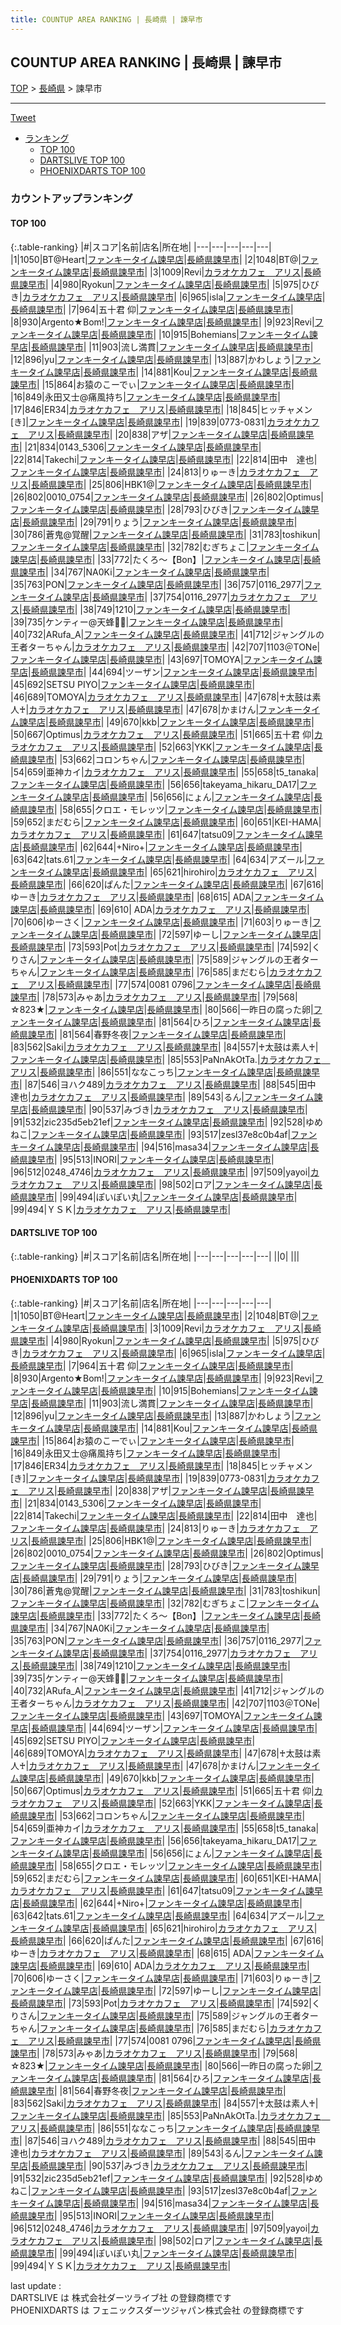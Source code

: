 ```yaml
---
title: COUNTUP AREA RANKING | 長崎県 | 諫早市
---
```

## COUNTUP AREA RANKING | 長崎県 | 諫早市

[TOP](/darts/rank/) > [長崎県](/darts/rank/長崎県/) > 諫早市

___

<a href="https://twitter.com/share?ref_src=twsrc%5Etfw" data-text="COUNTUP AREA RANKING | 長崎県諫早市" class="twitter-share-button" data-hashtags="DARTSLIVE,PHOENIXDARTS,darts,ダーツ" data-show-count="false">Tweet</a>

* [ランキング](#カウントアップランキング)
    * [TOP 100](#top-100)
    * [DARTSLIVE TOP 100](#dartslive-top-100)
    * [PHOENIXDARTS TOP 100](#phoenixdarts-top-100)

### カウントアップランキング

#### TOP 100



{:.table-ranking}
|#|スコア|名前|店名|所在地|
|---|---|---|---|---|
|1|1050|<span class="rank-name-pd">BT@Heart</span>|<a href="https://vs.phoenixdarts.com/jp/shop/shopDetailInfo/s_9416?s_seq=9416">ファンキータイム諫早店</a>|<a href="/darts/rank/長崎県/諫早市">長崎県諫早市</a>|
|2|1048|<span class="rank-name-pd">BT@</span>|<a href="https://vs.phoenixdarts.com/jp/shop/shopDetailInfo/s_9416?s_seq=9416">ファンキータイム諫早店</a>|<a href="/darts/rank/長崎県/諫早市">長崎県諫早市</a>|
|3|1009|<span class="rank-name-pd">Revi</span>|<a href="https://vs.phoenixdarts.com/jp/shop/shopDetailInfo/s_69885?s_seq=69885">カラオケカフェ　アリス</a>|<a href="/darts/rank/長崎県/諫早市">長崎県諫早市</a>|
|4|980|<span class="rank-name-pd">Ryokun</span>|<a href="https://vs.phoenixdarts.com/jp/shop/shopDetailInfo/s_9416?s_seq=9416">ファンキータイム諫早店</a>|<a href="/darts/rank/長崎県/諫早市">長崎県諫早市</a>|
|5|975|<span class="rank-name-pd">ひびき</span>|<a href="https://vs.phoenixdarts.com/jp/shop/shopDetailInfo/s_69885?s_seq=69885">カラオケカフェ　アリス</a>|<a href="/darts/rank/長崎県/諫早市">長崎県諫早市</a>|
|6|965|<span class="rank-name-pd">isla</span>|<a href="https://vs.phoenixdarts.com/jp/shop/shopDetailInfo/s_9416?s_seq=9416">ファンキータイム諫早店</a>|<a href="/darts/rank/長崎県/諫早市">長崎県諫早市</a>|
|7|964|<span class="rank-name-pd"><span class="pro-icon-pd"></span>五十君 仰</span>|<a href="https://vs.phoenixdarts.com/jp/shop/shopDetailInfo/s_9416?s_seq=9416">ファンキータイム諫早店</a>|<a href="/darts/rank/長崎県/諫早市">長崎県諫早市</a>|
|8|930|<span class="rank-name-pd">Argento★Bom!</span>|<a href="https://vs.phoenixdarts.com/jp/shop/shopDetailInfo/s_9416?s_seq=9416">ファンキータイム諫早店</a>|<a href="/darts/rank/長崎県/諫早市">長崎県諫早市</a>|
|9|923|<span class="rank-name-pd">Revi</span>|<a href="https://vs.phoenixdarts.com/jp/shop/shopDetailInfo/s_9416?s_seq=9416">ファンキータイム諫早店</a>|<a href="/darts/rank/長崎県/諫早市">長崎県諫早市</a>|
|10|915|<span class="rank-name-pd">Bohemians</span>|<a href="https://vs.phoenixdarts.com/jp/shop/shopDetailInfo/s_9416?s_seq=9416">ファンキータイム諫早店</a>|<a href="/darts/rank/長崎県/諫早市">長崎県諫早市</a>|
|11|903|<span class="rank-name-pd">流し満貫</span>|<a href="https://vs.phoenixdarts.com/jp/shop/shopDetailInfo/s_9416?s_seq=9416">ファンキータイム諫早店</a>|<a href="/darts/rank/長崎県/諫早市">長崎県諫早市</a>|
|12|896|<span class="rank-name-pd">yu</span>|<a href="https://vs.phoenixdarts.com/jp/shop/shopDetailInfo/s_9416?s_seq=9416">ファンキータイム諫早店</a>|<a href="/darts/rank/長崎県/諫早市">長崎県諫早市</a>|
|13|887|<span class="rank-name-pd">かわしょう</span>|<a href="https://vs.phoenixdarts.com/jp/shop/shopDetailInfo/s_9416?s_seq=9416">ファンキータイム諫早店</a>|<a href="/darts/rank/長崎県/諫早市">長崎県諫早市</a>|
|14|881|<span class="rank-name-pd">Kou</span>|<a href="https://vs.phoenixdarts.com/jp/shop/shopDetailInfo/s_9416?s_seq=9416">ファンキータイム諫早店</a>|<a href="/darts/rank/長崎県/諫早市">長崎県諫早市</a>|
|15|864|<span class="rank-name-pd">お猿のこーでぃ</span>|<a href="https://vs.phoenixdarts.com/jp/shop/shopDetailInfo/s_9416?s_seq=9416">ファンキータイム諫早店</a>|<a href="/darts/rank/長崎県/諫早市">長崎県諫早市</a>|
|16|849|<span class="rank-name-pd">永田又士@痛風持ち</span>|<a href="https://vs.phoenixdarts.com/jp/shop/shopDetailInfo/s_9416?s_seq=9416">ファンキータイム諫早店</a>|<a href="/darts/rank/長崎県/諫早市">長崎県諫早市</a>|
|17|846|<span class="rank-name-pd">ER34</span>|<a href="https://vs.phoenixdarts.com/jp/shop/shopDetailInfo/s_69885?s_seq=69885">カラオケカフェ　アリス</a>|<a href="/darts/rank/長崎県/諫早市">長崎県諫早市</a>|
|18|845|<span class="rank-name-pd">ヒッチャメン[き]</span>|<a href="https://vs.phoenixdarts.com/jp/shop/shopDetailInfo/s_9416?s_seq=9416">ファンキータイム諫早店</a>|<a href="/darts/rank/長崎県/諫早市">長崎県諫早市</a>|
|19|839|<span class="rank-name-pd">0773-0831</span>|<a href="https://vs.phoenixdarts.com/jp/shop/shopDetailInfo/s_69885?s_seq=69885">カラオケカフェ　アリス</a>|<a href="/darts/rank/長崎県/諫早市">長崎県諫早市</a>|
|20|838|<span class="rank-name-pd">アザ</span>|<a href="https://vs.phoenixdarts.com/jp/shop/shopDetailInfo/s_9416?s_seq=9416">ファンキータイム諫早店</a>|<a href="/darts/rank/長崎県/諫早市">長崎県諫早市</a>|
|21|834|<span class="rank-name-pd">0143_5306</span>|<a href="https://vs.phoenixdarts.com/jp/shop/shopDetailInfo/s_9416?s_seq=9416">ファンキータイム諫早店</a>|<a href="/darts/rank/長崎県/諫早市">長崎県諫早市</a>|
|22|814|<span class="rank-name-pd">Takechi</span>|<a href="https://vs.phoenixdarts.com/jp/shop/shopDetailInfo/s_9416?s_seq=9416">ファンキータイム諫早店</a>|<a href="/darts/rank/長崎県/諫早市">長崎県諫早市</a>|
|22|814|<span class="rank-name-pd">田中　達也</span>|<a href="https://vs.phoenixdarts.com/jp/shop/shopDetailInfo/s_9416?s_seq=9416">ファンキータイム諫早店</a>|<a href="/darts/rank/長崎県/諫早市">長崎県諫早市</a>|
|24|813|<span class="rank-name-pd">りゅーき</span>|<a href="https://vs.phoenixdarts.com/jp/shop/shopDetailInfo/s_69885?s_seq=69885">カラオケカフェ　アリス</a>|<a href="/darts/rank/長崎県/諫早市">長崎県諫早市</a>|
|25|806|<span class="rank-name-pd">HBK1@</span>|<a href="https://vs.phoenixdarts.com/jp/shop/shopDetailInfo/s_9416?s_seq=9416">ファンキータイム諫早店</a>|<a href="/darts/rank/長崎県/諫早市">長崎県諫早市</a>|
|26|802|<span class="rank-name-pd">0010_0754</span>|<a href="https://vs.phoenixdarts.com/jp/shop/shopDetailInfo/s_9416?s_seq=9416">ファンキータイム諫早店</a>|<a href="/darts/rank/長崎県/諫早市">長崎県諫早市</a>|
|26|802|<span class="rank-name-pd">Optimus</span>|<a href="https://vs.phoenixdarts.com/jp/shop/shopDetailInfo/s_9416?s_seq=9416">ファンキータイム諫早店</a>|<a href="/darts/rank/長崎県/諫早市">長崎県諫早市</a>|
|28|793|<span class="rank-name-pd">ひびき</span>|<a href="https://vs.phoenixdarts.com/jp/shop/shopDetailInfo/s_9416?s_seq=9416">ファンキータイム諫早店</a>|<a href="/darts/rank/長崎県/諫早市">長崎県諫早市</a>|
|29|791|<span class="rank-name-pd">りょう</span>|<a href="https://vs.phoenixdarts.com/jp/shop/shopDetailInfo/s_9416?s_seq=9416">ファンキータイム諫早店</a>|<a href="/darts/rank/長崎県/諫早市">長崎県諫早市</a>|
|30|786|<span class="rank-name-pd">蒼鬼@覚醒</span>|<a href="https://vs.phoenixdarts.com/jp/shop/shopDetailInfo/s_9416?s_seq=9416">ファンキータイム諫早店</a>|<a href="/darts/rank/長崎県/諫早市">長崎県諫早市</a>|
|31|783|<span class="rank-name-pd">toshikun</span>|<a href="https://vs.phoenixdarts.com/jp/shop/shopDetailInfo/s_9416?s_seq=9416">ファンキータイム諫早店</a>|<a href="/darts/rank/長崎県/諫早市">長崎県諫早市</a>|
|32|782|<span class="rank-name-pd">むぎちょこ</span>|<a href="https://vs.phoenixdarts.com/jp/shop/shopDetailInfo/s_9416?s_seq=9416">ファンキータイム諫早店</a>|<a href="/darts/rank/長崎県/諫早市">長崎県諫早市</a>|
|33|772|<span class="rank-name-pd">たくろ～【Bon】</span>|<a href="https://vs.phoenixdarts.com/jp/shop/shopDetailInfo/s_9416?s_seq=9416">ファンキータイム諫早店</a>|<a href="/darts/rank/長崎県/諫早市">長崎県諫早市</a>|
|34|767|<span class="rank-name-pd">NA0Ki</span>|<a href="https://vs.phoenixdarts.com/jp/shop/shopDetailInfo/s_9416?s_seq=9416">ファンキータイム諫早店</a>|<a href="/darts/rank/長崎県/諫早市">長崎県諫早市</a>|
|35|763|<span class="rank-name-pd">PON</span>|<a href="https://vs.phoenixdarts.com/jp/shop/shopDetailInfo/s_9416?s_seq=9416">ファンキータイム諫早店</a>|<a href="/darts/rank/長崎県/諫早市">長崎県諫早市</a>|
|36|757|<span class="rank-name-pd">0116_2977</span>|<a href="https://vs.phoenixdarts.com/jp/shop/shopDetailInfo/s_9416?s_seq=9416">ファンキータイム諫早店</a>|<a href="/darts/rank/長崎県/諫早市">長崎県諫早市</a>|
|37|754|<span class="rank-name-pd">0116_2977</span>|<a href="https://vs.phoenixdarts.com/jp/shop/shopDetailInfo/s_69885?s_seq=69885">カラオケカフェ　アリス</a>|<a href="/darts/rank/長崎県/諫早市">長崎県諫早市</a>|
|38|749|<span class="rank-name-pd">1210</span>|<a href="https://vs.phoenixdarts.com/jp/shop/shopDetailInfo/s_9416?s_seq=9416">ファンキータイム諫早店</a>|<a href="/darts/rank/長崎県/諫早市">長崎県諫早市</a>|
|39|735|<span class="rank-name-pd">ケンティー@天蜂🐝🍯</span>|<a href="https://vs.phoenixdarts.com/jp/shop/shopDetailInfo/s_9416?s_seq=9416">ファンキータイム諫早店</a>|<a href="/darts/rank/長崎県/諫早市">長崎県諫早市</a>|
|40|732|<span class="rank-name-pd">ARufa_A</span>|<a href="https://vs.phoenixdarts.com/jp/shop/shopDetailInfo/s_9416?s_seq=9416">ファンキータイム諫早店</a>|<a href="/darts/rank/長崎県/諫早市">長崎県諫早市</a>|
|41|712|<span class="rank-name-pd">ジャングルの王者ターちゃん</span>|<a href="https://vs.phoenixdarts.com/jp/shop/shopDetailInfo/s_69885?s_seq=69885">カラオケカフェ　アリス</a>|<a href="/darts/rank/長崎県/諫早市">長崎県諫早市</a>|
|42|707|<span class="rank-name-pd">1103＠TONe</span>|<a href="https://vs.phoenixdarts.com/jp/shop/shopDetailInfo/s_9416?s_seq=9416">ファンキータイム諫早店</a>|<a href="/darts/rank/長崎県/諫早市">長崎県諫早市</a>|
|43|697|<span class="rank-name-pd">TOMOYA</span>|<a href="https://vs.phoenixdarts.com/jp/shop/shopDetailInfo/s_9416?s_seq=9416">ファンキータイム諫早店</a>|<a href="/darts/rank/長崎県/諫早市">長崎県諫早市</a>|
|44|694|<span class="rank-name-pd">ツーザン</span>|<a href="https://vs.phoenixdarts.com/jp/shop/shopDetailInfo/s_9416?s_seq=9416">ファンキータイム諫早店</a>|<a href="/darts/rank/長崎県/諫早市">長崎県諫早市</a>|
|45|692|<span class="rank-name-pd">SETSU PIYO</span>|<a href="https://vs.phoenixdarts.com/jp/shop/shopDetailInfo/s_9416?s_seq=9416">ファンキータイム諫早店</a>|<a href="/darts/rank/長崎県/諫早市">長崎県諫早市</a>|
|46|689|<span class="rank-name-pd">TOMOYA</span>|<a href="https://vs.phoenixdarts.com/jp/shop/shopDetailInfo/s_69885?s_seq=69885">カラオケカフェ　アリス</a>|<a href="/darts/rank/長崎県/諫早市">長崎県諫早市</a>|
|47|678|<span class="rank-name-pd">♰太鼓は素人♰</span>|<a href="https://vs.phoenixdarts.com/jp/shop/shopDetailInfo/s_69885?s_seq=69885">カラオケカフェ　アリス</a>|<a href="/darts/rank/長崎県/諫早市">長崎県諫早市</a>|
|47|678|<span class="rank-name-pd">かまけん</span>|<a href="https://vs.phoenixdarts.com/jp/shop/shopDetailInfo/s_9416?s_seq=9416">ファンキータイム諫早店</a>|<a href="/darts/rank/長崎県/諫早市">長崎県諫早市</a>|
|49|670|<span class="rank-name-pd">kkb</span>|<a href="https://vs.phoenixdarts.com/jp/shop/shopDetailInfo/s_9416?s_seq=9416">ファンキータイム諫早店</a>|<a href="/darts/rank/長崎県/諫早市">長崎県諫早市</a>|
|50|667|<span class="rank-name-pd">Optimus</span>|<a href="https://vs.phoenixdarts.com/jp/shop/shopDetailInfo/s_69885?s_seq=69885">カラオケカフェ　アリス</a>|<a href="/darts/rank/長崎県/諫早市">長崎県諫早市</a>|
|51|665|<span class="rank-name-pd"><span class="pro-icon-pd"></span>五十君 仰</span>|<a href="https://vs.phoenixdarts.com/jp/shop/shopDetailInfo/s_69885?s_seq=69885">カラオケカフェ　アリス</a>|<a href="/darts/rank/長崎県/諫早市">長崎県諫早市</a>|
|52|663|<span class="rank-name-pd">YKK</span>|<a href="https://vs.phoenixdarts.com/jp/shop/shopDetailInfo/s_9416?s_seq=9416">ファンキータイム諫早店</a>|<a href="/darts/rank/長崎県/諫早市">長崎県諫早市</a>|
|53|662|<span class="rank-name-pd">コロンちゃん</span>|<a href="https://vs.phoenixdarts.com/jp/shop/shopDetailInfo/s_9416?s_seq=9416">ファンキータイム諫早店</a>|<a href="/darts/rank/長崎県/諫早市">長崎県諫早市</a>|
|54|659|<span class="rank-name-pd">亜神カイ</span>|<a href="https://vs.phoenixdarts.com/jp/shop/shopDetailInfo/s_69885?s_seq=69885">カラオケカフェ　アリス</a>|<a href="/darts/rank/長崎県/諫早市">長崎県諫早市</a>|
|55|658|<span class="rank-name-pd">t5_tanaka</span>|<a href="https://vs.phoenixdarts.com/jp/shop/shopDetailInfo/s_9416?s_seq=9416">ファンキータイム諫早店</a>|<a href="/darts/rank/長崎県/諫早市">長崎県諫早市</a>|
|56|656|<span class="rank-name-pd">takeyama_hikaru_DA17</span>|<a href="https://vs.phoenixdarts.com/jp/shop/shopDetailInfo/s_9416?s_seq=9416">ファンキータイム諫早店</a>|<a href="/darts/rank/長崎県/諫早市">長崎県諫早市</a>|
|56|656|<span class="rank-name-pd">にょん</span>|<a href="https://vs.phoenixdarts.com/jp/shop/shopDetailInfo/s_9416?s_seq=9416">ファンキータイム諫早店</a>|<a href="/darts/rank/長崎県/諫早市">長崎県諫早市</a>|
|58|655|<span class="rank-name-pd">クロエ・モレッツ</span>|<a href="https://vs.phoenixdarts.com/jp/shop/shopDetailInfo/s_9416?s_seq=9416">ファンキータイム諫早店</a>|<a href="/darts/rank/長崎県/諫早市">長崎県諫早市</a>|
|59|652|<span class="rank-name-pd">まだむら</span>|<a href="https://vs.phoenixdarts.com/jp/shop/shopDetailInfo/s_9416?s_seq=9416">ファンキータイム諫早店</a>|<a href="/darts/rank/長崎県/諫早市">長崎県諫早市</a>|
|60|651|<span class="rank-name-pd">KEI-HAMA</span>|<a href="https://vs.phoenixdarts.com/jp/shop/shopDetailInfo/s_69885?s_seq=69885">カラオケカフェ　アリス</a>|<a href="/darts/rank/長崎県/諫早市">長崎県諫早市</a>|
|61|647|<span class="rank-name-pd">tatsu09</span>|<a href="https://vs.phoenixdarts.com/jp/shop/shopDetailInfo/s_9416?s_seq=9416">ファンキータイム諫早店</a>|<a href="/darts/rank/長崎県/諫早市">長崎県諫早市</a>|
|62|644|<span class="rank-name-pd">+Niro+</span>|<a href="https://vs.phoenixdarts.com/jp/shop/shopDetailInfo/s_9416?s_seq=9416">ファンキータイム諫早店</a>|<a href="/darts/rank/長崎県/諫早市">長崎県諫早市</a>|
|63|642|<span class="rank-name-pd">tats.61</span>|<a href="https://vs.phoenixdarts.com/jp/shop/shopDetailInfo/s_9416?s_seq=9416">ファンキータイム諫早店</a>|<a href="/darts/rank/長崎県/諫早市">長崎県諫早市</a>|
|64|634|<span class="rank-name-pd">アズール</span>|<a href="https://vs.phoenixdarts.com/jp/shop/shopDetailInfo/s_9416?s_seq=9416">ファンキータイム諫早店</a>|<a href="/darts/rank/長崎県/諫早市">長崎県諫早市</a>|
|65|621|<span class="rank-name-pd">hirohiro</span>|<a href="https://vs.phoenixdarts.com/jp/shop/shopDetailInfo/s_69885?s_seq=69885">カラオケカフェ　アリス</a>|<a href="/darts/rank/長崎県/諫早市">長崎県諫早市</a>|
|66|620|<span class="rank-name-pd">ぱんた</span>|<a href="https://vs.phoenixdarts.com/jp/shop/shopDetailInfo/s_9416?s_seq=9416">ファンキータイム諫早店</a>|<a href="/darts/rank/長崎県/諫早市">長崎県諫早市</a>|
|67|616|<span class="rank-name-pd">ゆーき</span>|<a href="https://vs.phoenixdarts.com/jp/shop/shopDetailInfo/s_69885?s_seq=69885">カラオケカフェ　アリス</a>|<a href="/darts/rank/長崎県/諫早市">長崎県諫早市</a>|
|68|615|<span class="rank-name-pd"> ADA</span>|<a href="https://vs.phoenixdarts.com/jp/shop/shopDetailInfo/s_9416?s_seq=9416">ファンキータイム諫早店</a>|<a href="/darts/rank/長崎県/諫早市">長崎県諫早市</a>|
|69|610|<span class="rank-name-pd"> ADA</span>|<a href="https://vs.phoenixdarts.com/jp/shop/shopDetailInfo/s_69885?s_seq=69885">カラオケカフェ　アリス</a>|<a href="/darts/rank/長崎県/諫早市">長崎県諫早市</a>|
|70|606|<span class="rank-name-pd">ゆーさく</span>|<a href="https://vs.phoenixdarts.com/jp/shop/shopDetailInfo/s_9416?s_seq=9416">ファンキータイム諫早店</a>|<a href="/darts/rank/長崎県/諫早市">長崎県諫早市</a>|
|71|603|<span class="rank-name-pd">りゅーき</span>|<a href="https://vs.phoenixdarts.com/jp/shop/shopDetailInfo/s_9416?s_seq=9416">ファンキータイム諫早店</a>|<a href="/darts/rank/長崎県/諫早市">長崎県諫早市</a>|
|72|597|<span class="rank-name-pd">ゆーし</span>|<a href="https://vs.phoenixdarts.com/jp/shop/shopDetailInfo/s_9416?s_seq=9416">ファンキータイム諫早店</a>|<a href="/darts/rank/長崎県/諫早市">長崎県諫早市</a>|
|73|593|<span class="rank-name-pd">Pot</span>|<a href="https://vs.phoenixdarts.com/jp/shop/shopDetailInfo/s_69885?s_seq=69885">カラオケカフェ　アリス</a>|<a href="/darts/rank/長崎県/諫早市">長崎県諫早市</a>|
|74|592|<span class="rank-name-pd">くりさん</span>|<a href="https://vs.phoenixdarts.com/jp/shop/shopDetailInfo/s_9416?s_seq=9416">ファンキータイム諫早店</a>|<a href="/darts/rank/長崎県/諫早市">長崎県諫早市</a>|
|75|589|<span class="rank-name-pd">ジャングルの王者ターちゃん</span>|<a href="https://vs.phoenixdarts.com/jp/shop/shopDetailInfo/s_9416?s_seq=9416">ファンキータイム諫早店</a>|<a href="/darts/rank/長崎県/諫早市">長崎県諫早市</a>|
|76|585|<span class="rank-name-pd">まだむら</span>|<a href="https://vs.phoenixdarts.com/jp/shop/shopDetailInfo/s_69885?s_seq=69885">カラオケカフェ　アリス</a>|<a href="/darts/rank/長崎県/諫早市">長崎県諫早市</a>|
|77|574|<span class="rank-name-pd">0081 0796</span>|<a href="https://vs.phoenixdarts.com/jp/shop/shopDetailInfo/s_9416?s_seq=9416">ファンキータイム諫早店</a>|<a href="/darts/rank/長崎県/諫早市">長崎県諫早市</a>|
|78|573|<span class="rank-name-pd">みゃあ</span>|<a href="https://vs.phoenixdarts.com/jp/shop/shopDetailInfo/s_69885?s_seq=69885">カラオケカフェ　アリス</a>|<a href="/darts/rank/長崎県/諫早市">長崎県諫早市</a>|
|79|568|<span class="rank-name-pd">☆823★</span>|<a href="https://vs.phoenixdarts.com/jp/shop/shopDetailInfo/s_9416?s_seq=9416">ファンキータイム諫早店</a>|<a href="/darts/rank/長崎県/諫早市">長崎県諫早市</a>|
|80|566|<span class="rank-name-pd">一昨日の腐った卵</span>|<a href="https://vs.phoenixdarts.com/jp/shop/shopDetailInfo/s_9416?s_seq=9416">ファンキータイム諫早店</a>|<a href="/darts/rank/長崎県/諫早市">長崎県諫早市</a>|
|81|564|<span class="rank-name-pd">ひろ</span>|<a href="https://vs.phoenixdarts.com/jp/shop/shopDetailInfo/s_9416?s_seq=9416">ファンキータイム諫早店</a>|<a href="/darts/rank/長崎県/諫早市">長崎県諫早市</a>|
|81|564|<span class="rank-name-pd">春野冬夜</span>|<a href="https://vs.phoenixdarts.com/jp/shop/shopDetailInfo/s_9416?s_seq=9416">ファンキータイム諫早店</a>|<a href="/darts/rank/長崎県/諫早市">長崎県諫早市</a>|
|83|562|<span class="rank-name-pd">Saki</span>|<a href="https://vs.phoenixdarts.com/jp/shop/shopDetailInfo/s_69885?s_seq=69885">カラオケカフェ　アリス</a>|<a href="/darts/rank/長崎県/諫早市">長崎県諫早市</a>|
|84|557|<span class="rank-name-pd">♰太鼓は素人♰</span>|<a href="https://vs.phoenixdarts.com/jp/shop/shopDetailInfo/s_9416?s_seq=9416">ファンキータイム諫早店</a>|<a href="/darts/rank/長崎県/諫早市">長崎県諫早市</a>|
|85|553|<span class="rank-name-pd">PaNnAkOtTa.</span>|<a href="https://vs.phoenixdarts.com/jp/shop/shopDetailInfo/s_69885?s_seq=69885">カラオケカフェ　アリス</a>|<a href="/darts/rank/長崎県/諫早市">長崎県諫早市</a>|
|86|551|<span class="rank-name-pd">ななこっち</span>|<a href="https://vs.phoenixdarts.com/jp/shop/shopDetailInfo/s_9416?s_seq=9416">ファンキータイム諫早店</a>|<a href="/darts/rank/長崎県/諫早市">長崎県諫早市</a>|
|87|546|<span class="rank-name-pd">ヨハク489</span>|<a href="https://vs.phoenixdarts.com/jp/shop/shopDetailInfo/s_69885?s_seq=69885">カラオケカフェ　アリス</a>|<a href="/darts/rank/長崎県/諫早市">長崎県諫早市</a>|
|88|545|<span class="rank-name-pd">田中　達也</span>|<a href="https://vs.phoenixdarts.com/jp/shop/shopDetailInfo/s_69885?s_seq=69885">カラオケカフェ　アリス</a>|<a href="/darts/rank/長崎県/諫早市">長崎県諫早市</a>|
|89|543|<span class="rank-name-pd">るん</span>|<a href="https://vs.phoenixdarts.com/jp/shop/shopDetailInfo/s_9416?s_seq=9416">ファンキータイム諫早店</a>|<a href="/darts/rank/長崎県/諫早市">長崎県諫早市</a>|
|90|537|<span class="rank-name-pd">みづき</span>|<a href="https://vs.phoenixdarts.com/jp/shop/shopDetailInfo/s_69885?s_seq=69885">カラオケカフェ　アリス</a>|<a href="/darts/rank/長崎県/諫早市">長崎県諫早市</a>|
|91|532|<span class="rank-name-pd">zic235d5eb21ef</span>|<a href="https://vs.phoenixdarts.com/jp/shop/shopDetailInfo/s_9416?s_seq=9416">ファンキータイム諫早店</a>|<a href="/darts/rank/長崎県/諫早市">長崎県諫早市</a>|
|92|528|<span class="rank-name-pd">ゆめねこ</span>|<a href="https://vs.phoenixdarts.com/jp/shop/shopDetailInfo/s_9416?s_seq=9416">ファンキータイム諫早店</a>|<a href="/darts/rank/長崎県/諫早市">長崎県諫早市</a>|
|93|517|<span class="rank-name-pd">zesl37e8c0b4af</span>|<a href="https://vs.phoenixdarts.com/jp/shop/shopDetailInfo/s_9416?s_seq=9416">ファンキータイム諫早店</a>|<a href="/darts/rank/長崎県/諫早市">長崎県諫早市</a>|
|94|516|<span class="rank-name-pd">masa34</span>|<a href="https://vs.phoenixdarts.com/jp/shop/shopDetailInfo/s_9416?s_seq=9416">ファンキータイム諫早店</a>|<a href="/darts/rank/長崎県/諫早市">長崎県諫早市</a>|
|95|513|<span class="rank-name-pd">INORI</span>|<a href="https://vs.phoenixdarts.com/jp/shop/shopDetailInfo/s_9416?s_seq=9416">ファンキータイム諫早店</a>|<a href="/darts/rank/長崎県/諫早市">長崎県諫早市</a>|
|96|512|<span class="rank-name-pd">0248_4746</span>|<a href="https://vs.phoenixdarts.com/jp/shop/shopDetailInfo/s_69885?s_seq=69885">カラオケカフェ　アリス</a>|<a href="/darts/rank/長崎県/諫早市">長崎県諫早市</a>|
|97|509|<span class="rank-name-pd">yayoi</span>|<a href="https://vs.phoenixdarts.com/jp/shop/shopDetailInfo/s_69885?s_seq=69885">カラオケカフェ　アリス</a>|<a href="/darts/rank/長崎県/諫早市">長崎県諫早市</a>|
|98|502|<span class="rank-name-pd">ロア</span>|<a href="https://vs.phoenixdarts.com/jp/shop/shopDetailInfo/s_9416?s_seq=9416">ファンキータイム諫早店</a>|<a href="/darts/rank/長崎県/諫早市">長崎県諫早市</a>|
|99|494|<span class="rank-name-pd">ぽいぽい丸</span>|<a href="https://vs.phoenixdarts.com/jp/shop/shopDetailInfo/s_9416?s_seq=9416">ファンキータイム諫早店</a>|<a href="/darts/rank/長崎県/諫早市">長崎県諫早市</a>|
|99|494|<span class="rank-name-pd">ＹＳＫ</span>|<a href="https://vs.phoenixdarts.com/jp/shop/shopDetailInfo/s_69885?s_seq=69885">カラオケカフェ　アリス</a>|<a href="/darts/rank/長崎県/諫早市">長崎県諫早市</a>|


#### DARTSLIVE TOP 100



{:.table-ranking}
|#|スコア|名前|店名|所在地|
|---|---|---|---|---|
||0|<span class="rank-name-dl"> </span>|<a href=""></a>|<a href="/darts/rank//"></a>|


#### PHOENIXDARTS TOP 100



{:.table-ranking}
|#|スコア|名前|店名|所在地|
|---|---|---|---|---|
|1|1050|<span class="rank-name-pd">BT@Heart</span>|<a href="https://vs.phoenixdarts.com/jp/shop/shopDetailInfo/s_9416?s_seq=9416">ファンキータイム諫早店</a>|<a href="/darts/rank/長崎県/諫早市">長崎県諫早市</a>|
|2|1048|<span class="rank-name-pd">BT@</span>|<a href="https://vs.phoenixdarts.com/jp/shop/shopDetailInfo/s_9416?s_seq=9416">ファンキータイム諫早店</a>|<a href="/darts/rank/長崎県/諫早市">長崎県諫早市</a>|
|3|1009|<span class="rank-name-pd">Revi</span>|<a href="https://vs.phoenixdarts.com/jp/shop/shopDetailInfo/s_69885?s_seq=69885">カラオケカフェ　アリス</a>|<a href="/darts/rank/長崎県/諫早市">長崎県諫早市</a>|
|4|980|<span class="rank-name-pd">Ryokun</span>|<a href="https://vs.phoenixdarts.com/jp/shop/shopDetailInfo/s_9416?s_seq=9416">ファンキータイム諫早店</a>|<a href="/darts/rank/長崎県/諫早市">長崎県諫早市</a>|
|5|975|<span class="rank-name-pd">ひびき</span>|<a href="https://vs.phoenixdarts.com/jp/shop/shopDetailInfo/s_69885?s_seq=69885">カラオケカフェ　アリス</a>|<a href="/darts/rank/長崎県/諫早市">長崎県諫早市</a>|
|6|965|<span class="rank-name-pd">isla</span>|<a href="https://vs.phoenixdarts.com/jp/shop/shopDetailInfo/s_9416?s_seq=9416">ファンキータイム諫早店</a>|<a href="/darts/rank/長崎県/諫早市">長崎県諫早市</a>|
|7|964|<span class="rank-name-pd"><span class="pro-icon-pd"></span>五十君 仰</span>|<a href="https://vs.phoenixdarts.com/jp/shop/shopDetailInfo/s_9416?s_seq=9416">ファンキータイム諫早店</a>|<a href="/darts/rank/長崎県/諫早市">長崎県諫早市</a>|
|8|930|<span class="rank-name-pd">Argento★Bom!</span>|<a href="https://vs.phoenixdarts.com/jp/shop/shopDetailInfo/s_9416?s_seq=9416">ファンキータイム諫早店</a>|<a href="/darts/rank/長崎県/諫早市">長崎県諫早市</a>|
|9|923|<span class="rank-name-pd">Revi</span>|<a href="https://vs.phoenixdarts.com/jp/shop/shopDetailInfo/s_9416?s_seq=9416">ファンキータイム諫早店</a>|<a href="/darts/rank/長崎県/諫早市">長崎県諫早市</a>|
|10|915|<span class="rank-name-pd">Bohemians</span>|<a href="https://vs.phoenixdarts.com/jp/shop/shopDetailInfo/s_9416?s_seq=9416">ファンキータイム諫早店</a>|<a href="/darts/rank/長崎県/諫早市">長崎県諫早市</a>|
|11|903|<span class="rank-name-pd">流し満貫</span>|<a href="https://vs.phoenixdarts.com/jp/shop/shopDetailInfo/s_9416?s_seq=9416">ファンキータイム諫早店</a>|<a href="/darts/rank/長崎県/諫早市">長崎県諫早市</a>|
|12|896|<span class="rank-name-pd">yu</span>|<a href="https://vs.phoenixdarts.com/jp/shop/shopDetailInfo/s_9416?s_seq=9416">ファンキータイム諫早店</a>|<a href="/darts/rank/長崎県/諫早市">長崎県諫早市</a>|
|13|887|<span class="rank-name-pd">かわしょう</span>|<a href="https://vs.phoenixdarts.com/jp/shop/shopDetailInfo/s_9416?s_seq=9416">ファンキータイム諫早店</a>|<a href="/darts/rank/長崎県/諫早市">長崎県諫早市</a>|
|14|881|<span class="rank-name-pd">Kou</span>|<a href="https://vs.phoenixdarts.com/jp/shop/shopDetailInfo/s_9416?s_seq=9416">ファンキータイム諫早店</a>|<a href="/darts/rank/長崎県/諫早市">長崎県諫早市</a>|
|15|864|<span class="rank-name-pd">お猿のこーでぃ</span>|<a href="https://vs.phoenixdarts.com/jp/shop/shopDetailInfo/s_9416?s_seq=9416">ファンキータイム諫早店</a>|<a href="/darts/rank/長崎県/諫早市">長崎県諫早市</a>|
|16|849|<span class="rank-name-pd">永田又士@痛風持ち</span>|<a href="https://vs.phoenixdarts.com/jp/shop/shopDetailInfo/s_9416?s_seq=9416">ファンキータイム諫早店</a>|<a href="/darts/rank/長崎県/諫早市">長崎県諫早市</a>|
|17|846|<span class="rank-name-pd">ER34</span>|<a href="https://vs.phoenixdarts.com/jp/shop/shopDetailInfo/s_69885?s_seq=69885">カラオケカフェ　アリス</a>|<a href="/darts/rank/長崎県/諫早市">長崎県諫早市</a>|
|18|845|<span class="rank-name-pd">ヒッチャメン[き]</span>|<a href="https://vs.phoenixdarts.com/jp/shop/shopDetailInfo/s_9416?s_seq=9416">ファンキータイム諫早店</a>|<a href="/darts/rank/長崎県/諫早市">長崎県諫早市</a>|
|19|839|<span class="rank-name-pd">0773-0831</span>|<a href="https://vs.phoenixdarts.com/jp/shop/shopDetailInfo/s_69885?s_seq=69885">カラオケカフェ　アリス</a>|<a href="/darts/rank/長崎県/諫早市">長崎県諫早市</a>|
|20|838|<span class="rank-name-pd">アザ</span>|<a href="https://vs.phoenixdarts.com/jp/shop/shopDetailInfo/s_9416?s_seq=9416">ファンキータイム諫早店</a>|<a href="/darts/rank/長崎県/諫早市">長崎県諫早市</a>|
|21|834|<span class="rank-name-pd">0143_5306</span>|<a href="https://vs.phoenixdarts.com/jp/shop/shopDetailInfo/s_9416?s_seq=9416">ファンキータイム諫早店</a>|<a href="/darts/rank/長崎県/諫早市">長崎県諫早市</a>|
|22|814|<span class="rank-name-pd">Takechi</span>|<a href="https://vs.phoenixdarts.com/jp/shop/shopDetailInfo/s_9416?s_seq=9416">ファンキータイム諫早店</a>|<a href="/darts/rank/長崎県/諫早市">長崎県諫早市</a>|
|22|814|<span class="rank-name-pd">田中　達也</span>|<a href="https://vs.phoenixdarts.com/jp/shop/shopDetailInfo/s_9416?s_seq=9416">ファンキータイム諫早店</a>|<a href="/darts/rank/長崎県/諫早市">長崎県諫早市</a>|
|24|813|<span class="rank-name-pd">りゅーき</span>|<a href="https://vs.phoenixdarts.com/jp/shop/shopDetailInfo/s_69885?s_seq=69885">カラオケカフェ　アリス</a>|<a href="/darts/rank/長崎県/諫早市">長崎県諫早市</a>|
|25|806|<span class="rank-name-pd">HBK1@</span>|<a href="https://vs.phoenixdarts.com/jp/shop/shopDetailInfo/s_9416?s_seq=9416">ファンキータイム諫早店</a>|<a href="/darts/rank/長崎県/諫早市">長崎県諫早市</a>|
|26|802|<span class="rank-name-pd">0010_0754</span>|<a href="https://vs.phoenixdarts.com/jp/shop/shopDetailInfo/s_9416?s_seq=9416">ファンキータイム諫早店</a>|<a href="/darts/rank/長崎県/諫早市">長崎県諫早市</a>|
|26|802|<span class="rank-name-pd">Optimus</span>|<a href="https://vs.phoenixdarts.com/jp/shop/shopDetailInfo/s_9416?s_seq=9416">ファンキータイム諫早店</a>|<a href="/darts/rank/長崎県/諫早市">長崎県諫早市</a>|
|28|793|<span class="rank-name-pd">ひびき</span>|<a href="https://vs.phoenixdarts.com/jp/shop/shopDetailInfo/s_9416?s_seq=9416">ファンキータイム諫早店</a>|<a href="/darts/rank/長崎県/諫早市">長崎県諫早市</a>|
|29|791|<span class="rank-name-pd">りょう</span>|<a href="https://vs.phoenixdarts.com/jp/shop/shopDetailInfo/s_9416?s_seq=9416">ファンキータイム諫早店</a>|<a href="/darts/rank/長崎県/諫早市">長崎県諫早市</a>|
|30|786|<span class="rank-name-pd">蒼鬼@覚醒</span>|<a href="https://vs.phoenixdarts.com/jp/shop/shopDetailInfo/s_9416?s_seq=9416">ファンキータイム諫早店</a>|<a href="/darts/rank/長崎県/諫早市">長崎県諫早市</a>|
|31|783|<span class="rank-name-pd">toshikun</span>|<a href="https://vs.phoenixdarts.com/jp/shop/shopDetailInfo/s_9416?s_seq=9416">ファンキータイム諫早店</a>|<a href="/darts/rank/長崎県/諫早市">長崎県諫早市</a>|
|32|782|<span class="rank-name-pd">むぎちょこ</span>|<a href="https://vs.phoenixdarts.com/jp/shop/shopDetailInfo/s_9416?s_seq=9416">ファンキータイム諫早店</a>|<a href="/darts/rank/長崎県/諫早市">長崎県諫早市</a>|
|33|772|<span class="rank-name-pd">たくろ～【Bon】</span>|<a href="https://vs.phoenixdarts.com/jp/shop/shopDetailInfo/s_9416?s_seq=9416">ファンキータイム諫早店</a>|<a href="/darts/rank/長崎県/諫早市">長崎県諫早市</a>|
|34|767|<span class="rank-name-pd">NA0Ki</span>|<a href="https://vs.phoenixdarts.com/jp/shop/shopDetailInfo/s_9416?s_seq=9416">ファンキータイム諫早店</a>|<a href="/darts/rank/長崎県/諫早市">長崎県諫早市</a>|
|35|763|<span class="rank-name-pd">PON</span>|<a href="https://vs.phoenixdarts.com/jp/shop/shopDetailInfo/s_9416?s_seq=9416">ファンキータイム諫早店</a>|<a href="/darts/rank/長崎県/諫早市">長崎県諫早市</a>|
|36|757|<span class="rank-name-pd">0116_2977</span>|<a href="https://vs.phoenixdarts.com/jp/shop/shopDetailInfo/s_9416?s_seq=9416">ファンキータイム諫早店</a>|<a href="/darts/rank/長崎県/諫早市">長崎県諫早市</a>|
|37|754|<span class="rank-name-pd">0116_2977</span>|<a href="https://vs.phoenixdarts.com/jp/shop/shopDetailInfo/s_69885?s_seq=69885">カラオケカフェ　アリス</a>|<a href="/darts/rank/長崎県/諫早市">長崎県諫早市</a>|
|38|749|<span class="rank-name-pd">1210</span>|<a href="https://vs.phoenixdarts.com/jp/shop/shopDetailInfo/s_9416?s_seq=9416">ファンキータイム諫早店</a>|<a href="/darts/rank/長崎県/諫早市">長崎県諫早市</a>|
|39|735|<span class="rank-name-pd">ケンティー@天蜂🐝🍯</span>|<a href="https://vs.phoenixdarts.com/jp/shop/shopDetailInfo/s_9416?s_seq=9416">ファンキータイム諫早店</a>|<a href="/darts/rank/長崎県/諫早市">長崎県諫早市</a>|
|40|732|<span class="rank-name-pd">ARufa_A</span>|<a href="https://vs.phoenixdarts.com/jp/shop/shopDetailInfo/s_9416?s_seq=9416">ファンキータイム諫早店</a>|<a href="/darts/rank/長崎県/諫早市">長崎県諫早市</a>|
|41|712|<span class="rank-name-pd">ジャングルの王者ターちゃん</span>|<a href="https://vs.phoenixdarts.com/jp/shop/shopDetailInfo/s_69885?s_seq=69885">カラオケカフェ　アリス</a>|<a href="/darts/rank/長崎県/諫早市">長崎県諫早市</a>|
|42|707|<span class="rank-name-pd">1103＠TONe</span>|<a href="https://vs.phoenixdarts.com/jp/shop/shopDetailInfo/s_9416?s_seq=9416">ファンキータイム諫早店</a>|<a href="/darts/rank/長崎県/諫早市">長崎県諫早市</a>|
|43|697|<span class="rank-name-pd">TOMOYA</span>|<a href="https://vs.phoenixdarts.com/jp/shop/shopDetailInfo/s_9416?s_seq=9416">ファンキータイム諫早店</a>|<a href="/darts/rank/長崎県/諫早市">長崎県諫早市</a>|
|44|694|<span class="rank-name-pd">ツーザン</span>|<a href="https://vs.phoenixdarts.com/jp/shop/shopDetailInfo/s_9416?s_seq=9416">ファンキータイム諫早店</a>|<a href="/darts/rank/長崎県/諫早市">長崎県諫早市</a>|
|45|692|<span class="rank-name-pd">SETSU PIYO</span>|<a href="https://vs.phoenixdarts.com/jp/shop/shopDetailInfo/s_9416?s_seq=9416">ファンキータイム諫早店</a>|<a href="/darts/rank/長崎県/諫早市">長崎県諫早市</a>|
|46|689|<span class="rank-name-pd">TOMOYA</span>|<a href="https://vs.phoenixdarts.com/jp/shop/shopDetailInfo/s_69885?s_seq=69885">カラオケカフェ　アリス</a>|<a href="/darts/rank/長崎県/諫早市">長崎県諫早市</a>|
|47|678|<span class="rank-name-pd">♰太鼓は素人♰</span>|<a href="https://vs.phoenixdarts.com/jp/shop/shopDetailInfo/s_69885?s_seq=69885">カラオケカフェ　アリス</a>|<a href="/darts/rank/長崎県/諫早市">長崎県諫早市</a>|
|47|678|<span class="rank-name-pd">かまけん</span>|<a href="https://vs.phoenixdarts.com/jp/shop/shopDetailInfo/s_9416?s_seq=9416">ファンキータイム諫早店</a>|<a href="/darts/rank/長崎県/諫早市">長崎県諫早市</a>|
|49|670|<span class="rank-name-pd">kkb</span>|<a href="https://vs.phoenixdarts.com/jp/shop/shopDetailInfo/s_9416?s_seq=9416">ファンキータイム諫早店</a>|<a href="/darts/rank/長崎県/諫早市">長崎県諫早市</a>|
|50|667|<span class="rank-name-pd">Optimus</span>|<a href="https://vs.phoenixdarts.com/jp/shop/shopDetailInfo/s_69885?s_seq=69885">カラオケカフェ　アリス</a>|<a href="/darts/rank/長崎県/諫早市">長崎県諫早市</a>|
|51|665|<span class="rank-name-pd"><span class="pro-icon-pd"></span>五十君 仰</span>|<a href="https://vs.phoenixdarts.com/jp/shop/shopDetailInfo/s_69885?s_seq=69885">カラオケカフェ　アリス</a>|<a href="/darts/rank/長崎県/諫早市">長崎県諫早市</a>|
|52|663|<span class="rank-name-pd">YKK</span>|<a href="https://vs.phoenixdarts.com/jp/shop/shopDetailInfo/s_9416?s_seq=9416">ファンキータイム諫早店</a>|<a href="/darts/rank/長崎県/諫早市">長崎県諫早市</a>|
|53|662|<span class="rank-name-pd">コロンちゃん</span>|<a href="https://vs.phoenixdarts.com/jp/shop/shopDetailInfo/s_9416?s_seq=9416">ファンキータイム諫早店</a>|<a href="/darts/rank/長崎県/諫早市">長崎県諫早市</a>|
|54|659|<span class="rank-name-pd">亜神カイ</span>|<a href="https://vs.phoenixdarts.com/jp/shop/shopDetailInfo/s_69885?s_seq=69885">カラオケカフェ　アリス</a>|<a href="/darts/rank/長崎県/諫早市">長崎県諫早市</a>|
|55|658|<span class="rank-name-pd">t5_tanaka</span>|<a href="https://vs.phoenixdarts.com/jp/shop/shopDetailInfo/s_9416?s_seq=9416">ファンキータイム諫早店</a>|<a href="/darts/rank/長崎県/諫早市">長崎県諫早市</a>|
|56|656|<span class="rank-name-pd">takeyama_hikaru_DA17</span>|<a href="https://vs.phoenixdarts.com/jp/shop/shopDetailInfo/s_9416?s_seq=9416">ファンキータイム諫早店</a>|<a href="/darts/rank/長崎県/諫早市">長崎県諫早市</a>|
|56|656|<span class="rank-name-pd">にょん</span>|<a href="https://vs.phoenixdarts.com/jp/shop/shopDetailInfo/s_9416?s_seq=9416">ファンキータイム諫早店</a>|<a href="/darts/rank/長崎県/諫早市">長崎県諫早市</a>|
|58|655|<span class="rank-name-pd">クロエ・モレッツ</span>|<a href="https://vs.phoenixdarts.com/jp/shop/shopDetailInfo/s_9416?s_seq=9416">ファンキータイム諫早店</a>|<a href="/darts/rank/長崎県/諫早市">長崎県諫早市</a>|
|59|652|<span class="rank-name-pd">まだむら</span>|<a href="https://vs.phoenixdarts.com/jp/shop/shopDetailInfo/s_9416?s_seq=9416">ファンキータイム諫早店</a>|<a href="/darts/rank/長崎県/諫早市">長崎県諫早市</a>|
|60|651|<span class="rank-name-pd">KEI-HAMA</span>|<a href="https://vs.phoenixdarts.com/jp/shop/shopDetailInfo/s_69885?s_seq=69885">カラオケカフェ　アリス</a>|<a href="/darts/rank/長崎県/諫早市">長崎県諫早市</a>|
|61|647|<span class="rank-name-pd">tatsu09</span>|<a href="https://vs.phoenixdarts.com/jp/shop/shopDetailInfo/s_9416?s_seq=9416">ファンキータイム諫早店</a>|<a href="/darts/rank/長崎県/諫早市">長崎県諫早市</a>|
|62|644|<span class="rank-name-pd">+Niro+</span>|<a href="https://vs.phoenixdarts.com/jp/shop/shopDetailInfo/s_9416?s_seq=9416">ファンキータイム諫早店</a>|<a href="/darts/rank/長崎県/諫早市">長崎県諫早市</a>|
|63|642|<span class="rank-name-pd">tats.61</span>|<a href="https://vs.phoenixdarts.com/jp/shop/shopDetailInfo/s_9416?s_seq=9416">ファンキータイム諫早店</a>|<a href="/darts/rank/長崎県/諫早市">長崎県諫早市</a>|
|64|634|<span class="rank-name-pd">アズール</span>|<a href="https://vs.phoenixdarts.com/jp/shop/shopDetailInfo/s_9416?s_seq=9416">ファンキータイム諫早店</a>|<a href="/darts/rank/長崎県/諫早市">長崎県諫早市</a>|
|65|621|<span class="rank-name-pd">hirohiro</span>|<a href="https://vs.phoenixdarts.com/jp/shop/shopDetailInfo/s_69885?s_seq=69885">カラオケカフェ　アリス</a>|<a href="/darts/rank/長崎県/諫早市">長崎県諫早市</a>|
|66|620|<span class="rank-name-pd">ぱんた</span>|<a href="https://vs.phoenixdarts.com/jp/shop/shopDetailInfo/s_9416?s_seq=9416">ファンキータイム諫早店</a>|<a href="/darts/rank/長崎県/諫早市">長崎県諫早市</a>|
|67|616|<span class="rank-name-pd">ゆーき</span>|<a href="https://vs.phoenixdarts.com/jp/shop/shopDetailInfo/s_69885?s_seq=69885">カラオケカフェ　アリス</a>|<a href="/darts/rank/長崎県/諫早市">長崎県諫早市</a>|
|68|615|<span class="rank-name-pd"> ADA</span>|<a href="https://vs.phoenixdarts.com/jp/shop/shopDetailInfo/s_9416?s_seq=9416">ファンキータイム諫早店</a>|<a href="/darts/rank/長崎県/諫早市">長崎県諫早市</a>|
|69|610|<span class="rank-name-pd"> ADA</span>|<a href="https://vs.phoenixdarts.com/jp/shop/shopDetailInfo/s_69885?s_seq=69885">カラオケカフェ　アリス</a>|<a href="/darts/rank/長崎県/諫早市">長崎県諫早市</a>|
|70|606|<span class="rank-name-pd">ゆーさく</span>|<a href="https://vs.phoenixdarts.com/jp/shop/shopDetailInfo/s_9416?s_seq=9416">ファンキータイム諫早店</a>|<a href="/darts/rank/長崎県/諫早市">長崎県諫早市</a>|
|71|603|<span class="rank-name-pd">りゅーき</span>|<a href="https://vs.phoenixdarts.com/jp/shop/shopDetailInfo/s_9416?s_seq=9416">ファンキータイム諫早店</a>|<a href="/darts/rank/長崎県/諫早市">長崎県諫早市</a>|
|72|597|<span class="rank-name-pd">ゆーし</span>|<a href="https://vs.phoenixdarts.com/jp/shop/shopDetailInfo/s_9416?s_seq=9416">ファンキータイム諫早店</a>|<a href="/darts/rank/長崎県/諫早市">長崎県諫早市</a>|
|73|593|<span class="rank-name-pd">Pot</span>|<a href="https://vs.phoenixdarts.com/jp/shop/shopDetailInfo/s_69885?s_seq=69885">カラオケカフェ　アリス</a>|<a href="/darts/rank/長崎県/諫早市">長崎県諫早市</a>|
|74|592|<span class="rank-name-pd">くりさん</span>|<a href="https://vs.phoenixdarts.com/jp/shop/shopDetailInfo/s_9416?s_seq=9416">ファンキータイム諫早店</a>|<a href="/darts/rank/長崎県/諫早市">長崎県諫早市</a>|
|75|589|<span class="rank-name-pd">ジャングルの王者ターちゃん</span>|<a href="https://vs.phoenixdarts.com/jp/shop/shopDetailInfo/s_9416?s_seq=9416">ファンキータイム諫早店</a>|<a href="/darts/rank/長崎県/諫早市">長崎県諫早市</a>|
|76|585|<span class="rank-name-pd">まだむら</span>|<a href="https://vs.phoenixdarts.com/jp/shop/shopDetailInfo/s_69885?s_seq=69885">カラオケカフェ　アリス</a>|<a href="/darts/rank/長崎県/諫早市">長崎県諫早市</a>|
|77|574|<span class="rank-name-pd">0081 0796</span>|<a href="https://vs.phoenixdarts.com/jp/shop/shopDetailInfo/s_9416?s_seq=9416">ファンキータイム諫早店</a>|<a href="/darts/rank/長崎県/諫早市">長崎県諫早市</a>|
|78|573|<span class="rank-name-pd">みゃあ</span>|<a href="https://vs.phoenixdarts.com/jp/shop/shopDetailInfo/s_69885?s_seq=69885">カラオケカフェ　アリス</a>|<a href="/darts/rank/長崎県/諫早市">長崎県諫早市</a>|
|79|568|<span class="rank-name-pd">☆823★</span>|<a href="https://vs.phoenixdarts.com/jp/shop/shopDetailInfo/s_9416?s_seq=9416">ファンキータイム諫早店</a>|<a href="/darts/rank/長崎県/諫早市">長崎県諫早市</a>|
|80|566|<span class="rank-name-pd">一昨日の腐った卵</span>|<a href="https://vs.phoenixdarts.com/jp/shop/shopDetailInfo/s_9416?s_seq=9416">ファンキータイム諫早店</a>|<a href="/darts/rank/長崎県/諫早市">長崎県諫早市</a>|
|81|564|<span class="rank-name-pd">ひろ</span>|<a href="https://vs.phoenixdarts.com/jp/shop/shopDetailInfo/s_9416?s_seq=9416">ファンキータイム諫早店</a>|<a href="/darts/rank/長崎県/諫早市">長崎県諫早市</a>|
|81|564|<span class="rank-name-pd">春野冬夜</span>|<a href="https://vs.phoenixdarts.com/jp/shop/shopDetailInfo/s_9416?s_seq=9416">ファンキータイム諫早店</a>|<a href="/darts/rank/長崎県/諫早市">長崎県諫早市</a>|
|83|562|<span class="rank-name-pd">Saki</span>|<a href="https://vs.phoenixdarts.com/jp/shop/shopDetailInfo/s_69885?s_seq=69885">カラオケカフェ　アリス</a>|<a href="/darts/rank/長崎県/諫早市">長崎県諫早市</a>|
|84|557|<span class="rank-name-pd">♰太鼓は素人♰</span>|<a href="https://vs.phoenixdarts.com/jp/shop/shopDetailInfo/s_9416?s_seq=9416">ファンキータイム諫早店</a>|<a href="/darts/rank/長崎県/諫早市">長崎県諫早市</a>|
|85|553|<span class="rank-name-pd">PaNnAkOtTa.</span>|<a href="https://vs.phoenixdarts.com/jp/shop/shopDetailInfo/s_69885?s_seq=69885">カラオケカフェ　アリス</a>|<a href="/darts/rank/長崎県/諫早市">長崎県諫早市</a>|
|86|551|<span class="rank-name-pd">ななこっち</span>|<a href="https://vs.phoenixdarts.com/jp/shop/shopDetailInfo/s_9416?s_seq=9416">ファンキータイム諫早店</a>|<a href="/darts/rank/長崎県/諫早市">長崎県諫早市</a>|
|87|546|<span class="rank-name-pd">ヨハク489</span>|<a href="https://vs.phoenixdarts.com/jp/shop/shopDetailInfo/s_69885?s_seq=69885">カラオケカフェ　アリス</a>|<a href="/darts/rank/長崎県/諫早市">長崎県諫早市</a>|
|88|545|<span class="rank-name-pd">田中　達也</span>|<a href="https://vs.phoenixdarts.com/jp/shop/shopDetailInfo/s_69885?s_seq=69885">カラオケカフェ　アリス</a>|<a href="/darts/rank/長崎県/諫早市">長崎県諫早市</a>|
|89|543|<span class="rank-name-pd">るん</span>|<a href="https://vs.phoenixdarts.com/jp/shop/shopDetailInfo/s_9416?s_seq=9416">ファンキータイム諫早店</a>|<a href="/darts/rank/長崎県/諫早市">長崎県諫早市</a>|
|90|537|<span class="rank-name-pd">みづき</span>|<a href="https://vs.phoenixdarts.com/jp/shop/shopDetailInfo/s_69885?s_seq=69885">カラオケカフェ　アリス</a>|<a href="/darts/rank/長崎県/諫早市">長崎県諫早市</a>|
|91|532|<span class="rank-name-pd">zic235d5eb21ef</span>|<a href="https://vs.phoenixdarts.com/jp/shop/shopDetailInfo/s_9416?s_seq=9416">ファンキータイム諫早店</a>|<a href="/darts/rank/長崎県/諫早市">長崎県諫早市</a>|
|92|528|<span class="rank-name-pd">ゆめねこ</span>|<a href="https://vs.phoenixdarts.com/jp/shop/shopDetailInfo/s_9416?s_seq=9416">ファンキータイム諫早店</a>|<a href="/darts/rank/長崎県/諫早市">長崎県諫早市</a>|
|93|517|<span class="rank-name-pd">zesl37e8c0b4af</span>|<a href="https://vs.phoenixdarts.com/jp/shop/shopDetailInfo/s_9416?s_seq=9416">ファンキータイム諫早店</a>|<a href="/darts/rank/長崎県/諫早市">長崎県諫早市</a>|
|94|516|<span class="rank-name-pd">masa34</span>|<a href="https://vs.phoenixdarts.com/jp/shop/shopDetailInfo/s_9416?s_seq=9416">ファンキータイム諫早店</a>|<a href="/darts/rank/長崎県/諫早市">長崎県諫早市</a>|
|95|513|<span class="rank-name-pd">INORI</span>|<a href="https://vs.phoenixdarts.com/jp/shop/shopDetailInfo/s_9416?s_seq=9416">ファンキータイム諫早店</a>|<a href="/darts/rank/長崎県/諫早市">長崎県諫早市</a>|
|96|512|<span class="rank-name-pd">0248_4746</span>|<a href="https://vs.phoenixdarts.com/jp/shop/shopDetailInfo/s_69885?s_seq=69885">カラオケカフェ　アリス</a>|<a href="/darts/rank/長崎県/諫早市">長崎県諫早市</a>|
|97|509|<span class="rank-name-pd">yayoi</span>|<a href="https://vs.phoenixdarts.com/jp/shop/shopDetailInfo/s_69885?s_seq=69885">カラオケカフェ　アリス</a>|<a href="/darts/rank/長崎県/諫早市">長崎県諫早市</a>|
|98|502|<span class="rank-name-pd">ロア</span>|<a href="https://vs.phoenixdarts.com/jp/shop/shopDetailInfo/s_9416?s_seq=9416">ファンキータイム諫早店</a>|<a href="/darts/rank/長崎県/諫早市">長崎県諫早市</a>|
|99|494|<span class="rank-name-pd">ぽいぽい丸</span>|<a href="https://vs.phoenixdarts.com/jp/shop/shopDetailInfo/s_9416?s_seq=9416">ファンキータイム諫早店</a>|<a href="/darts/rank/長崎県/諫早市">長崎県諫早市</a>|
|99|494|<span class="rank-name-pd">ＹＳＫ</span>|<a href="https://vs.phoenixdarts.com/jp/shop/shopDetailInfo/s_69885?s_seq=69885">カラオケカフェ　アリス</a>|<a href="/darts/rank/長崎県/諫早市">長崎県諫早市</a>|


<div class="footer border-top border-gray-light mt-5 pt-3 text-right text-gray">
    last update : <span style="font-weight: italic" id="foot_last_modified"></span><br />
    DARTSLIVE は 株式会社ダーツライブ社 の登録商標です<br />
    PHOENIXDARTS は フェニックスダーツジャパン株式会社 の登録商標です<br />
</div>

<script src="https://cdnjs.cloudflare.com/ajax/libs/jquery.tablesorter/2.31.3/js/jquery.tablesorter.min.js" integrity="sha512-qzgd5cYSZcosqpzpn7zF2ZId8f/8CHmFKZ8j7mU4OUXTNRd5g+ZHBPsgKEwoqxCtdQvExE5LprwwPAgoicguNg==" crossorigin="anonymous" referrerpolicy="no-referrer"></script>
<link rel="stylesheet" href="https://cdnjs.cloudflare.com/ajax/libs/jquery.tablesorter/2.31.3/css/theme.default.min.css" integrity="sha512-wghhOJkjQX0Lh3NSWvNKeZ0ZpNn+SPVXX1Qyc9OCaogADktxrBiBdKGDoqVUOyhStvMBmJQ8ZdMHiR3wuEq8+w==" crossorigin="anonymous" referrerpolicy="no-referrer" />
<script>
$(function() {
    $(".table-ranking").tablesorter({sortList:[[0, 0]]});
    $("#foot_last_modified").text(formatDate(new Date(document.lastModified), 'yyyy-MM-dd HH:mm:ss'));
});
</script>

<script async src="https://platform.twitter.com/widgets.js" charset="utf-8"></script>